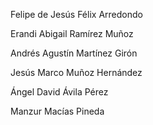 Felipe de Jesús Félix Arredondo

Erandi Abigail Ramírez Muñoz

Andrés Agustín Martínez Girón

Jesús Marco Muñoz Hernández

Ángel David Ávila Pérez

Manzur Macías Pineda
